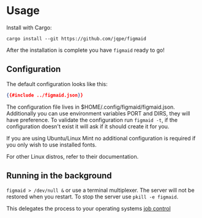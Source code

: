 # Usage

Install with Cargo:

`cargo install --git https://github.com/jqpe/figmaid` 

After the installation is complete you have `figmaid` ready to go!

## Configuration

The default configuration looks like this: 

```json
{{#include ../figmaid.json}}
```

The configuration file lives in $HOME/.config/figmaid/figmaid.json. Additionally you can use environment variables PORT and DIRS, they will have preference. To validate the configuration run `figmaid -t`, if the configuration doesn't exist it will ask if it should create it for you.

If you are using Ubuntu/Linux Mint no additional configuration is required if you only wish to use installed fonts. 

For other Linux distros, refer to their documentation.

## Running in the background

`figmaid > /dev/null &` or use a terminal multiplexer. The server will not be restored when you restart. To stop the server use `pkill -e figmaid`.

This delegates the process to your operating systems [job control](https://en.wikipedia.org/wiki/Job_control_(Unix))